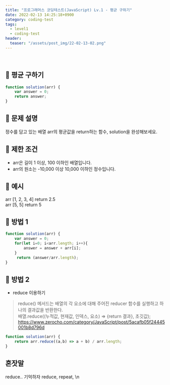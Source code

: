 ```yaml
---
title: "프로그래머스 코딩테스트(JavaScript) Lv.1 - 평균 구하기"
date: 2022-02-13 14:25:18+0900
category: coding-test
tags:
  - level1
  - coding-test
header:
  teaser: "/assets/post_img/22-02-13-02.png"
---
```

<br>

## 🔹 평균 구하기
```js
function solution(arr) {
    var answer = 0;
    return answer;
}
```

## 🔹 문제 설명
정수를 담고 있는 배열 arr의 평균값을 return하는 함수, solution을 완성해보세요.

## 🔹 제한 조건
- arr은 길이 1 이상, 100 이하인 배열입니다.
- arr의 원소는 -10,000 이상 10,000 이하인 정수입니다.

## 🔹 예시

arr [1, 2, 3, 4] 
return 2.5 
<br>
arr [5, 5]
return 5

## 🔹 방법 1 
```js
function solution(arr) {
    var answer = 0;
    for(let i=0; i<arr.length; i++){
        answer = answer + arr[i];
    }
     return (answer/arr.length);
}
```

## 🔹 방법 2
- reduce 이용하기
> reduce() 메서드는 배열의 각 요소에 대해 주어진 reducer 함수를 실행하고 하나의 결과값을 반환한다.    
> 배열.reduce((누적값, 현재값, 인덱스, 요소) => {return 결과}, 초깃값);
> <https://www.zerocho.com/category/JavaScript/post/5acafb05f24445001b8d796d>

```js
function solution(arr) {
    return arr.reduce((a,b) => a + b) / arr.length;
}
```
## 혼잣말
reduce.. 기억하자 reduce, repeat, \n